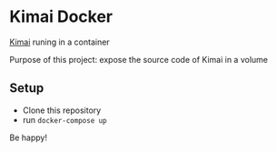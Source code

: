 # Kimai Docker

[Kimai](https://github.com/kimai/kimai) runing in a container

Purpose of this project: expose the source code of Kimai in a volume

## Setup

* Clone this repository
* run `docker-compose up`

Be happy!